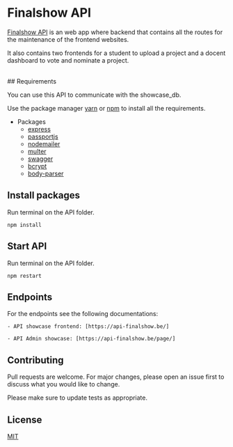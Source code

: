 # Finalshow API

[Finalshow API](https://api-finalshow.be/) is an web app where backend that contains all the routes for the maintenance of the frontend websites. 

It also contains two frontends for a student to upload a project and a docent dashboard to vote and nominate a project.

</br>
## Requirements
</br>

You can use this API to communicate with the showcase_db. 

Use the package manager [yarn](https://yarnpkg.com/) or [npm](https://www.npmjs.com/) to install all the requirements.

 
-   Packages
    - [express](https://expressjs.com/fr/)
    - [passportjs](http://www.passportjs.org/)
    - [nodemailer](https://nodemailer.com/about/)
    - [multer](https://github.com/expressjs/multer)
    - [swagger](https://www.npmjs.com/package/swagger-ui)
    - [bcrypt](https://github.com/kelektiv/node.bcrypt.js#readme)
    - [body-parser](http://expressjs.com/en/resources/middleware/body-parser.html)

## Install packages
Run terminal on the API folder.
```
npm install
```


## Start API
Run terminal on the API folder.
```
npm restart
```


## Endpoints
For the endpoints see the following documentations:

    - API showcase frontend: [https://api-finalshow.be/]

    - API Admin showcase: [https://api-finalshow.be/page/]


## Contributing
Pull requests are welcome. For major changes, please open an issue first to discuss what you would like to change.

Please make sure to update tests as appropriate.

## License
[MIT](/LICENSE)